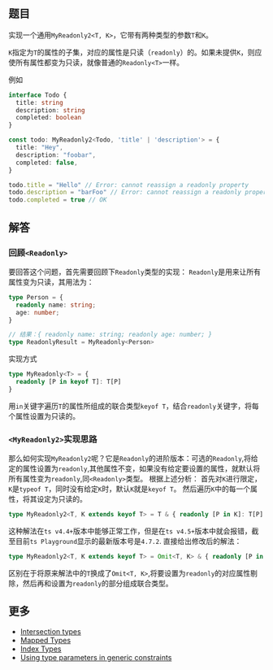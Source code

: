 ## 题目
实现一个通用`MyReadonly2<T, K>`，它带有两种类型的参数`T`和`K`。

`K`指定为`T`的属性的子集，对应的属性是只读（`readonly`）的。如果未提供`K`，则应使所有属性都变为只读，就像普通的`Readonly<T>`一样。

例如

```ts
interface Todo {
  title: string
  description: string
  completed: boolean
}

const todo: MyReadonly2<Todo, 'title' | 'description'> = {
  title: "Hey",
  description: "foobar",
  completed: false,
}

todo.title = "Hello" // Error: cannot reassign a readonly property
todo.description = "barFoo" // Error: cannot reassign a readonly property
todo.completed = true // OK
```
## 解答
### 回顾`<Readonly>`
要回答这个问题，首先需要回顾下`Readonly`类型的实现：
`Readonly`是用来让所有属性变为只读，其用法为：

```ts
type Person = {
  readonly name: string;
  age: number;
}

// 结果：{ readonly name: string; readonly age: number; }
type ReadonlyResult = MyReadonly<Person>
```

实现方式
```ts
type MyReadonly<T> = {
  readonly [P in keyof T]: T[P]
}
```
用`in`关键字遍历`T`的属性所组成的联合类型`keyof T`，结合`readonly`关键字，将每个属性设置为只读的。

### `<MyReadonly2>`实现思路
那么如何实现`MyReadonly2`呢？它是`Readonly`的进阶版本：可选的`Readonly`,将给定的属性设置为`readonly`,其他属性不变，如果没有给定要设置的属性，就默认将所有属性变为`readonly`,同`<Readonly>`类型。
根据上述分析：
首先对`K`进行限定，`K`是`typeof T`，同时没有给定`K`时，默认`K`就是`keyof T`。
然后遍历`K`中的每一个属性，将其设定为只读的。
```ts
type MyReadonly2<T, K extends keyof T> = T & { readonly [P in K]: T[P] };
```
这种解法在`ts v4.4+`版本中能够正常工作，但是在`ts v4.5+`版本中就会报错，截至目前`ts Playground`显示的最新版本号是`4.7.2`.
直接给出修改后的解法：
```ts
type MyReadonly2<T, K extends keyof T> = Omit<T, K> & { readonly [P in K]: T[P] };
```
区别在于将原来解法中的`T`换成了`Omit<T, K>`,将要设置为`readonly`的对应属性剔除，然后再和设置为`readonly`的部分组成联合类型。
## 更多
-   [Intersection types](https://www.typescriptlang.org/docs/handbook/2/objects.html#intersection-types)
-   [Mapped Types](https://www.typescriptlang.org/docs/handbook/2/mapped-types.html)
-   [Index Types](https://www.typescriptlang.org/docs/handbook/2/indexed-access-types.html)
-   [Using type parameters in generic constraints](https://www.typescriptlang.org/docs/handbook/2/generics.html#using-type-parameters-in-generic-constraints)